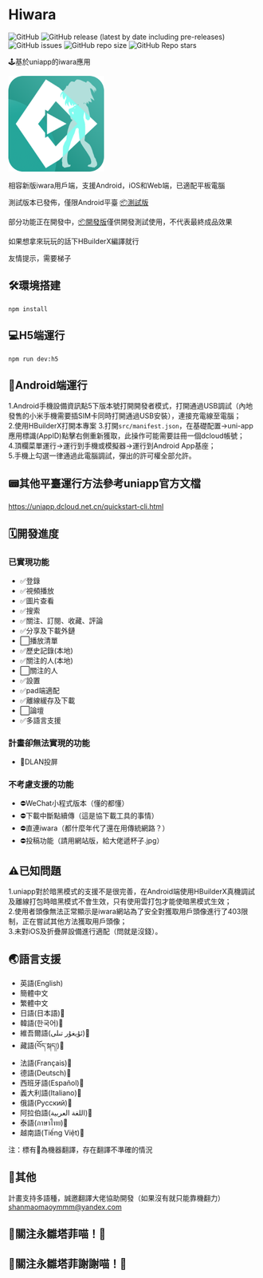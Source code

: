 # Hiwara

![GitHub](https://img.shields.io/github/license/shanmaomaoymmm/hiwara)
![GitHub release (latest by date including pre-releases)](https://img.shields.io/github/v/release/shanmaomaoymmm/hiwara?include_prereleases)
![GitHub issues](https://img.shields.io/github/issues/shanmaomaoymmm/hiwara)
![GitHub repo size](https://img.shields.io/github/repo-size/shanmaomaoymmm/hiwara)
![GitHub Repo stars](https://img.shields.io/github/stars/shanmaomaoymmm/hiwara?style=social)

🕹️基於uniapp的iwara應用

<img src="./edit/img/logo.png" style="width:192px;height:192px" />

相容新版iwara用戶端，支援Android，iOS和Web端，已適配平板電腦

測試版本已發佈，僅限Android平臺 [📦測試版](https://github.com/shanmaomaoymmm/hiwara/releases/latest)

部分功能正在開發中，[📦開發版](https://github.com/shanmaomaoymmm/hiwara/releases)僅供開發測試使用，不代表最終成品效果

如果想拿來玩玩的話下HBuilderX編譯就行

友情提示，需要梯子

## 🛠️環境搭建

```
npm install
```

## 💻H5端運行

```
npm run dev:h5
```

## 📱Android端運行

1.Android手機設備資訊點5下版本號打開開發者模式，打開通過USB調試（內地發售的小米手機需要插SIM卡同時打開通過USB安裝），連接充電線至電腦；  
2.使用HBuilderX打開本專案
3.打開`src/manifest.json`，在基礎配置->uni-app應用標識(AppID)點擊右側重新獲取，此操作可能需要註冊一個dcloud帳號；  
4.頂欄菜單運行->運行到手機或模擬器->運行到Android App基座；  
5.手機上勾選一律通過此電腦調試，彈出的許可權全部允許。

## 📟其他平臺運行方法參考uniapp官方文檔

<https://uniapp.dcloud.net.cn/quickstart-cli.html>

## 🗓️開發進度

### 已實現功能

* ✅登錄
* ✅視頻播放
* ✅圖片查看
* ✅搜索
* ✅關注、訂閱、收藏、評論
* ✅分享及下載外鏈
* ⬜播放清單
* ✅歷史記錄(本地)
* ✅關注的人(本地)
* ⬜關注的人
* ✅設置
* ✅pad端適配
* ✅離線緩存及下載
* ⬜論壇
* ✅多語言支援

### 計畫卻無法實現的功能

* 🛑DLAN投屏

### 不考慮支援的功能

* ⛔WeChat小程式版本（懂的都懂）
* ⛔下載中斷點續傳（這是協下載工具的事情）
* ⛔直連iwara（都什麼年代了還在用傳統網路？）
* ⛔投稿功能（請用網站版，給大佬遞杯子.jpg）

## ⚠️已知問題

1.uniapp對於暗黑模式的支援不是很完善，在Android端使用HBuilderX真機調試及離線打包時暗黑模式不會生效，只有使用雲打包才能使暗黑模式生效；  
2.使用者頭像無法正常顯示是iwara網站為了安全對獲取用戶頭像進行了403限制，正在嘗試其他方法獲取用戶頭像；  
3.未對iOS及折疊屏設備進行適配（問就是沒錢）。

## 🌏語言支援

 * 英語(English)
 * 簡體中文
 * 繁體中文
 * 日語(日本語)🤖
 * 韓語(한국어)🤖
 * 維吾爾語(ئۇيغۇر تىلى)🤖
 * 藏語(བོད་སྐད།)🤖
 * 法語(Français)🤖
 * 德語(Deutsch)🤖
 * 西班牙語(Español)🤖
 * 義大利語(Italiano)🤖
 * 俄語(Русский)🤖
 * 阿拉伯語(اللغة العربية)🤖
 * 泰語(ภาษาไทย)🤖
 * 越南語(Tiếng Việt)🤖

注：標有🤖為機器翻譯，存在翻譯不準確的情況

## 📒其他

<!-- 
i站hosts直通

```
2606:4700:20::ac43:479a iwara.tv
2606:4700:20::ac43:479a i.iwara.tv
2606:4700:20::681a:d60 www.iwara.tv
66.206.15.50 ecchi.iwara.tv
2606:4700:20::ac43:479a api.iwara.tv
72.52.83.100 hime.iwara.tv
163.172.40.145 aku.iwara.tv
163.172.42.175 sukone.iwara.tv
163.172.81.17 xin.iwara.tv
163.172.40.123 uta.iwara.tv
72.52.83.99 mikoto.iwara.tv
163.172.44.153 miki.iwara.tv
66.165.240.194 files.iwara.tv
51.15.162.198 a.iwara.tv
85.187.128.60 service.iwara.tv
163.172.80.31 uni.iwara.tv
163.172.39.227 cul.iwara.tv
163.172.62.89 momo.iwara.tv
163.172.40.123 uta.iwara.tv
163.172.61.193 ruko.iwara.tv
163.172.56.87 yukari.iwara.tv
163.172.57.3 piko.iwara.tv
163.172.61.159 merli.iwara.tv
163.172.42.175 sukone.iwara.tv
163.172.40.81 tei.iwara.tv
2606:4700::6812:33f www.erolabs.com
2606:4700::6812:9ca www.ero-labs.com
``` 

噓！不要告訴別人哦🤫
-->

計畫支持多語種，誠邀翻譯大佬協助開發（如果沒有就只能靠機翻力）  
shanmaomaoymmm@yandex.com

## 🥰關注永雛塔菲喵！🥰
## 🤗關注永雛塔菲謝謝喵！🤗
